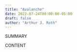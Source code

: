 ```yaml
---
title: "Avalanche"
date: 2022-07-24T00:00:00-05:00
draft: false
author: "Arthur J. Roth"
---
```


SUMMARY

<!--more-->

CONTENT